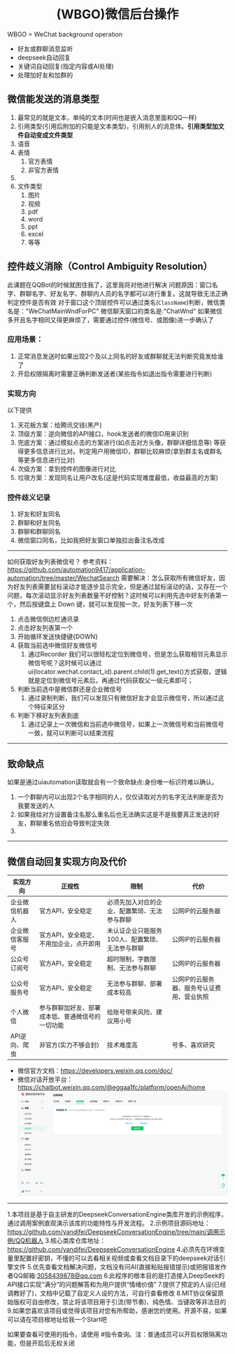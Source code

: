 # <center>(WBGO)微信后台操作</center>
WBGO = WeChat background operation
- 好友或群聊消息监听
- deepseek自动回复
- 关键词自动回复(指定内容或AI处理)
- 处理加好友和加群的

## 微信能发送的消息类型
1. 最常见的就是文本，单纯的文本(时间也是嵌入消息里面和QQ一样)
2. 引用类型(引用后附加的只能是文本类型)，引用别人的消息体。**引用类型加文件自动变成文件类型**
3. 语音
4. 表情
   1. 官方表情
   2. 非官方表情
5. 
6. 文件类型
   1. 图片
   2. 视频
   3. pdf
   4. word
   5. ppt
   6. excel
   7. 等等



## 控件歧义消除（Control Ambiguity Resolution）
此课题在QQBot的时候就困住我了，这里我将对他进行解决
问题原因：窗口名字、群聊名字、好友名字、群聊内人员的名字都可以进行重复。这就导致无法正确判定控件是否有效
对于窗口这个顶层控件可以通过类名(`ClassName`)判断，微信类名是："WeChatMainWndForPC" 微信聊天窗口的类名是:"ChatWnd"
如果微信多开且名字相同又得更麻烦了，需要通过控件(微信号、或图像)进一步确认了

### 应用场景：
1. 正常消息发送时如果出现2个及以上同名的好友或群聊就无法判断究竟发给谁了
2. 开启权限隔离时需要正确判断发送者(某些指令如退出指令需要进行判断)

### 实现方向
以下提供
1. 天花板方案：给腾讯交钱(黑产)
2. 顶级方案：逆向微信的API接口，hook发送者的微信ID用来识别
3. 兜底方案：通过模拟点击的方案进行(如点击对方头像，群聊详细信息等) 等获得更多信息进行比对。判定用户用微信ID，群聊比较麻烦(拿到群主名或群名等更多信息进行比对)
4. 次级方案：拿到控件的图像进行对比
5. 垃圾方案：发现同名让用户改名(这是代码实现难度最低，收益最高的方案)

### 控件歧义记录
1. 好友和好友同名
2. 群聊和好友同名
3. 群聊和群聊同名
4. 微信窗口同名，比如我把好友窗口单独拉出备注名改成

***

如何获取好友列表微信号？
参考资料：https://github.com/automation9417/application-automation/tree/master/WechatSearch
需要解决：怎么获取所有微信好友，因为好友列表需要鼠标滚动才能逐步显示完全，但是通过鼠标滚动的话，又存在一个问题，每次滚动显示好友列表数量不好控制？这时候可以利用先选中好友列表第一个，然后按键盘上 Down 键，就可以发现按一次，好友列表下移一次
1. 点击微信侧边栏通讯录
2. 点击好友列表第一个
3. 开始循环发送快捷键{DOWN}
4. 获取当前选中微信好友微信号
   1. 通过Recorder 我们可以很轻松定位到微信号，但是怎么获取相邻元素显示微信号呢？这时候可以通过 ui(locator.wechat.contact_id).parent.child(1).get_text()方式获取，逻辑就是定位到微信号元素后，再通过代码获取父一级元素即可；
5. 判断当前选中是微信群还是企业微信号
   1. 通过录制判断，我们可以发现只有微信好友才会显示微信号，所以通过这个特征来区分
6. 判断下移好友列表到底
   1. 通过记录上一次微信和当前选中微信号，如果上一次微信号和当前微信号一致，就可以判断可以结束流程
***
## 致命缺点
如果是通过uiautomation读取就会有一个致命缺点:身份唯一标识符难以确认。
1. 一个群聊内可以出现2个名字相同的人，仅仅读取对方的名字无法判断是否为我要发送的人
2. 如果我给对方设置备注名那么重名后也无法确实这是不是我要真正发送的好友，群聊重名依旧会导致判定失效
3. 

***

## 微信自动回复实现方向及代价
| 实现方向 | 正规性 | 限制 | 代价 |
| -------- | ------ | ---- | ---- |
| 企业微信机器人 | 官方API，安全稳定 | 必须先加入对应的企业、配置繁琐、无法参与群聊  | 公网IP的云服务器 |
| 企业微信客服号 | 官方API，安全稳定、不用加企业，点开即用 | 未认证企业只能服务100人、配置繁琐、无法参与群聊 | 公网IP的云服务器 | 
| 公众号订阅号 | 官方API，安全稳定 | 超时限制，字数限制、无法参与群聊 | 公网IP的云服务器 |
| 公众号服务号 | 官方API，安全稳定 | 无法参与群聊、部署成本较高 | 公网IP的云服务器、服务号认证费用、营业执照 |
| 个人微信 | 参与群聊加好友、部署成本低、普通微信号的一切功能 | 给账号带来风险、建议用小号 | |
API逆向、爬虫 | 非官方(实力不够会封) | 技术难度高 | 号多、喜欢研究 |

- 微信官方文档：https://developers.weixin.qq.com/doc/
- 微信对话开放平台：https://chatbot.weixin.qq.com/@eggaa1fc/platform/openAi/home
![alt text](image.png)

***















1.本项目是基于自主研发的DeepseekConversationEngine类库开发的示例程序，通过调用案例直观演示该库的功能特性与开发流程。
2.示例项目源码地址：https://github.com/yandifei/DeepseekConversationEngine/tree/main/调用示例/QQ机器人
3.核心类库仓库地址：https://github.com/yandifei/DeepseekConversationEngine
4.必须先在环境变量里配置好密钥，不懂的可以去看相关视频或查看文档目录下的deepseek对话引擎文件
5.优先查看文档解决问题，文档没有问AI(直接粘贴报错提示)或把报错发作者QQ邮箱:3058439878@qq.com
6.此程序的根本目的是打造接入DeepSeek的API接口实现“满分”的问题解答和为用户提供“情绪价值”
7.提供了预定的人设(已经调教好了)，文档中记载了自定义人设的方法，可自行查看修改
8.MIT协议保留原始版权可自由修改，禁止将该项目用于引流(带节奏)、纯色情、当键政等非法目的
9.如果您喜欢该项目或觉得该项目对您有所帮助，感谢您的使用。开源不易，如果可以请在项目根地址给我一个Start吧

如果要查看可使用的指令，请使用 #指令查询。注：普通成员可以开启权限隔离功能，但是开启后无权关闭
